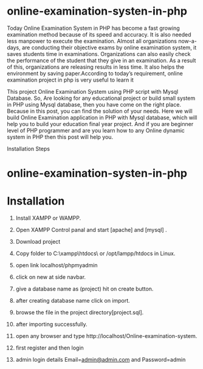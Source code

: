 # online-examination-systen-in-php

Today Online Examination System in PHP has become a fast growing examination method because of its speed and accuracy. It is also needed less manpower to execute the examination. Almost all organizations now-a-days, are conducting their objective exams by online examination system, it saves students time in examinations. Organizations can also easily check the performance of the student that they give in an examination. As a result of this, organizations are releasing results in less time. It also helps the environment by saving paper.According to today’s requirement, online examination project in php is very useful to learn it

This project  Online Examination System using PHP script with Mysql Database. So, Are looking for any educational project or build small system in PHP using Mysql database, then you have come on the right place. Because in this post, you can find the solution of your needs. Here we will build Online Examination application in PHP with Mysql database, which will help you to build your education final year project. And if you are beginner level of PHP programmer and are you learn how to any Online dynamic system in PHP then this post will help you.



Installation Steps

# online-examination-systen-in-php

# Installation

1. Install XAMPP or WAMPP.

2. Open XAMPP Control panal and start [apache] and [mysql] .

3. Download project 

    
4. Copy folder to C:\\xampp\htdocs\  or /opt/lampp/htdocs in Linux.

5. open link localhost/phpmyadmin

6. click on new at side navbar.

7. give a database name as (project) hit on create button.

8. after creating database name click on import.

9. browse the file in the project directory[project.sql].

10. after importing successfully.

11. open any browser and type http://localhost/Online-examination-system.

12. first register and then login

13. admin login details  Email=admin@admin.com and Password=admin
